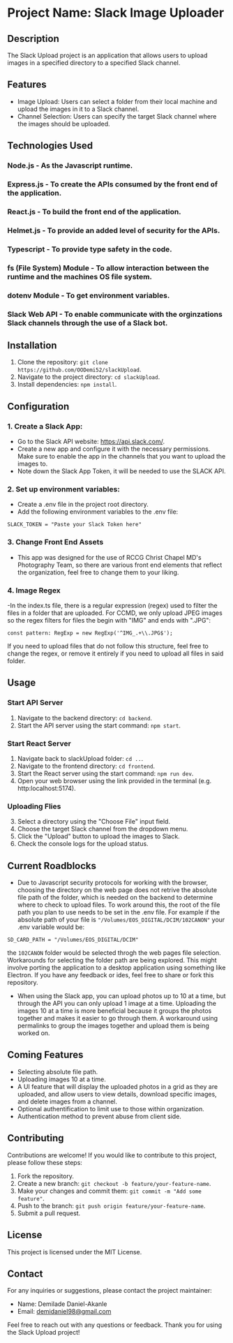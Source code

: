 # Project Name: Slack Image Uploader

## Description
The Slack Upload project is an application that allows users to upload images in a specified directory to a specified Slack channel.

## Features
- Image Upload: Users can select a folder from their local machine and upload the images in it to a Slack channel.
- Channel Selection: Users can specify the target Slack channel where the images should be uploaded.

## Technologies Used
### Node.js - As the Javascript runtime.
### Express.js - To create the APIs consumed by the front end of the application.
### React.js - To build the front end of the application.
### Helmet.js - To provide an added level of security for the APIs.
### Typescript - To provide type safety in the code.
### fs (File System) Module - To allow interaction between the runtime and the machines OS file system.
### dotenv Module - To get environment variables.
### Slack Web API - To enable communicate with the orginzations Slack channels through the use of a Slack bot.

## Installation
1. Clone the repository: ```git clone https://github.com/OODemi52/slackUpload```.
2. Navigate to the project directory: ```cd slackUpload```.
3. Install dependencies: ```npm install```.

## Configuration
### 1. Create a Slack App:
- Go to the Slack API website: https://api.slack.com/.
- Create a new app and configure it with the necessary permissions. Make sure to enable the app in the channels that you want to upload the images to.
- Note down the Slack App Token, it will be needed to use the SLACK API.

### 2. Set up environment variables:
- Create a .env file in the project root directory.
- Add the following environment variables to the .env file:

```
SLACK_TOKEN = "Paste your Slack Token here"
```
### 3. Change Front End Assets
- This app was designed for the use of RCCG Christ Chapel MD's Photography Team, so there are various front end elements that reflect the organization, feel free to change them to your liking.

### 4. Image Regex
-In the index.ts file, there is a regular expression (regex) used to filter the files in a folder that are uploaded. For CCMD, we only upload JPEG images so the regex filters for files the begin with "IMG" and ends with ".JPG": 
```
const pattern: RegExp = new RegExp('^IMG_.+\\.JPG$');
```
If you need to upload files that do not follow this structure, feel free to change the regex, or remove it entirely if you need to upload all files in said folder.

## Usage
### Start API Server
1. Navigate to the backend directory: ```cd backend```.
2. Start the API server using the start command: ```npm start```.

### Start React Server
1. Navigate back to slackUpload folder: ```cd ..```.
2. Navigate to the frontend directory: ```cd frontend```.
3. Start the React server using the start command: ```npm run dev```.
4. Open your web browser using the link provided in the terminal (e.g. http:localhost:5174).

### Uploading Flies
3. Select a directory using the "Choose File" input field.
4. Choose the target Slack channel from the dropdown menu.
6. Click the "Upload" button to upload the images to Slack.
7. Check the console logs for the upload status.

## Current Roadblocks
- Due to Javascript security protocols for working with the browser, choosing the directory on the web page does not retrive the absolute file path of the folder, which is needed on the backend to determine where to check to upload files. To work around this, the root of the file path you plan to use needs to be set in the .env file. For example if the absolute path of your file is ```"/Volumes/EOS_DIGITAL/DCIM/102CANON"``` your .env variable would be:
```
SD_CARD_PATH = "/Volumes/EOS_DIGITAL/DCIM"
```
the ```102CANON``` folder would be selected throgh the web pages file selection. Workarounds for selecting the folder path are being explored. This might involve porting the application to a desktop application using something like Electron. If you have any feedback or ides, feel free to share or fork this repository.
- When using the Slack app, you can upload photos up to 10 at a time, but through the API you can only upload 1 image at a time. Uploading the images 10 at a time is more beneficial because it groups the photos together and makes it easier to go through them. A workaround using permalinks to group the images together and upload them is being worked on.

## Coming Features
- Selecting absolute file path.
- Uploading images 10 at a time.
- A UI feature that will display the uploaded photos in a grid as they are uploaded, and allow users to view details, download specific images, and delete images from a channel.
- Optional authentification to limit use to those within organization.
- Authentication method to prevent abuse from client side.

## Contributing
Contributions are welcome! If you would like to contribute to this project, please follow these steps:
1. Fork the repository.
2. Create a new branch: ```git checkout -b feature/your-feature-name```.
3. Make your changes and commit them: ```git commit -m "Add some feature"```.
4. Push to the branch: ```git push origin feature/your-feature-name```.
5. Submit a pull request.

## License
This project is licensed under the MIT License.

## Contact
For any inquiries or suggestions, please contact the project maintainer:
- Name: Demilade Daniel-Akanle
- Email: demidaniel98@gmail.com

Feel free to reach out with any questions or feedback. Thank you for using the Slack Upload project!